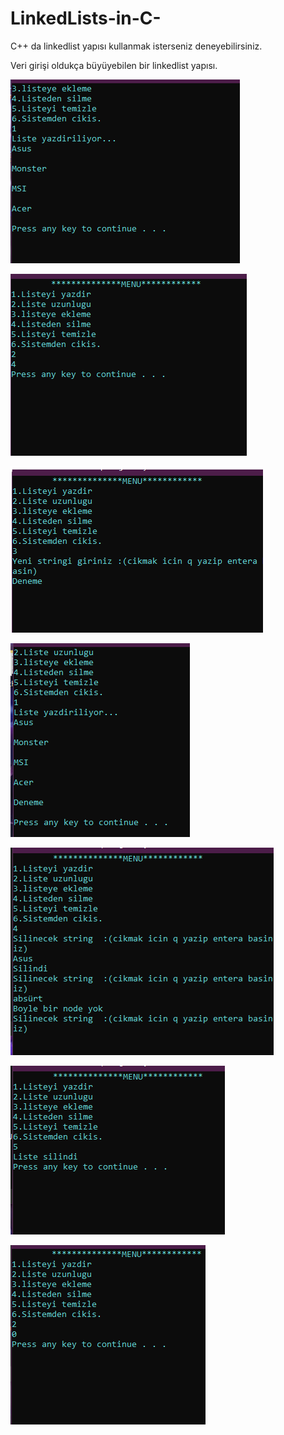 # LinkedLists-in-C-
C++ da linkedlist yapısı kullanmak isterseniz deneyebilirsiniz.


Veri girişi oldukça büyüyebilen bir linkedlist yapısı.

<img  src="https://github.com/SefaDedeoglu/LinkedLists-in-C-/blob/main/Foto%C4%9Fraflar/1.PNG"></img>


<img  src="https://github.com/SefaDedeoglu/LinkedLists-in-C-/blob/main/Foto%C4%9Fraflar/2.PNG"></img>


<img  src="https://github.com/SefaDedeoglu/LinkedLists-in-C-/blob/main/Foto%C4%9Fraflar/3.PNG"></img>


<img  src="https://github.com/SefaDedeoglu/LinkedLists-in-C-/blob/main/Foto%C4%9Fraflar/4.PNG"></img>


<img  src="https://github.com/SefaDedeoglu/LinkedLists-in-C-/blob/main/Foto%C4%9Fraflar/5.PNG"></img>


<img  src="https://github.com/SefaDedeoglu/LinkedLists-in-C-/blob/main/Foto%C4%9Fraflar/6.PNG"></img>


<img  src="https://github.com/SefaDedeoglu/LinkedLists-in-C-/blob/main/Foto%C4%9Fraflar/7.PNG"></img>
